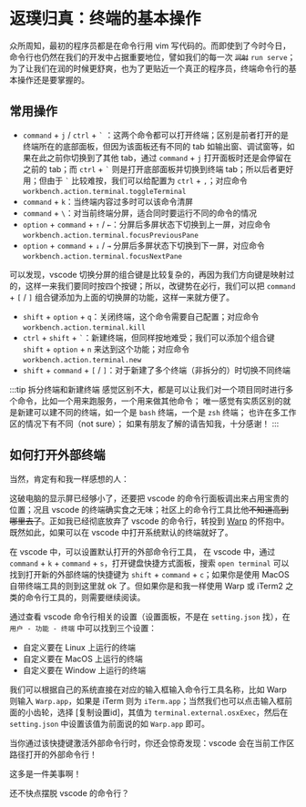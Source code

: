 # 返璞归真：终端的基本操作

众所周知，最初的程序员都是在命令行用 vim 写代码的。而即使到了今时今日，命令行也仍然在我们的开发中占据重要地位，譬如我们的每一次 ~~`润射`~~ `run serve`；为了让我们在润的时候更舒爽，也为了更贴近一个真正的程序员，终端命令行的基本操作还是要掌握的。

## 常用操作

- `command` + `j` / `ctrl` + `` ` `` ：这两个命令都可以打开终端；区别是前者打开的是终端所在的底部面板，但因为该面板还有不同的 tab 如输出窗、调试窗等，如果在此之前你切换到了其他 tab，通过 `command` + `j` 打开面板时还是会停留在之前的 tab；而 `ctrl` + `` ` `` 则是打开底部面板并切换到终端 tab；所以后者更好用；但由于 `` ` `` 比较难按，我们可以给配置为 `ctrl` + `,`；对应命令 `workbench.action.terminal.toggleTerminal`
- `command` + `k`：当终端内容过多时可以该命令清屏
- `command` + `\`：对当前终端分屏，适合同时要运行不同的命令的情况
- `option` + `command` + `↑` / `←`：分屏后多屏状态下切换到上一屏，对应命令 `workbench.action.terminal.focusPreviousPane`
- `option` + `command` + `↓` / `→` 分屏后多屏状态下切换到下一屏，对应命令 `workbench.action.terminal.focusNextPane`

可以发现，vscode 切换分屏的组合键是比较复杂的，再因为我们方向键是映射过的，这样一来我们要同时按四个按键；所以，改键势在必行，我们可以把 `command` + `[` / `]` 组合键添加为上面的切换屏的功能，这样一来就方便了。

- `shift` + `option` + `q`：关闭终端，这个命令需要自己配置；对应命令 `workbench.action.terminal.kill`
- `ctrl` + `shift` + `` ` ``：新建终端，但同样按地难受；我们可以添加个组合键 `shift` + `option` + `n` 来达到这个功能；对应命令 `workbench.action.terminal.new`
- `shift` + `command` + `[` / `]`：对于新建了多个终端（非拆分的）时切换不同终端

:::tip 拆分终端和新建终端
感觉区别不大，都是可以让我们对一个项目同时进行多个命令，比如一个用来跑服务，一个用来做其他命令；
唯一感觉有实质区别的就是新建可以建不同的终端，如一个是 `bash` 终端，一个是 `zsh` 终端；
也许在多工作区的情况下有不同（not sure）；
如果有朋友了解的请告知我，十分感谢！
:::

## 如何打开外部终端

当然，肯定有和我一样感想的人：

这破电脑的显示屏已经够小了，还要把 vscode 的命令行面板调出来占用宝贵的位置；况且 vscode 的终端确实食之无味；社区上的命令行工具比他~~不知道高到哪里去了~~。正如我已经彻底放弃了 vscode 的命令行，转投到 [Warp](https://www.warp.dev/) 的怀抱中。既然如此，如果可以在 vscode 中打开系统默认的终端就好了。


在 vscode 中，可以设置默认打开的外部命令行工具，
在 vscode 中，通过 `command` + `k` + `command` + `s`，打开键盘快捷方式面板，搜索 `open terminal` 可以找到打开新的外部终端的快捷键为 `shift` + `command` + `c`；如果你是使用 MacOS 自带终端工具的则到这里就 ok 了。但如果你是和我一样使用 Warp 或 iTerm2 之类的命令行工具的，则需要继续阅读。

通过查看 vscode 命令行相关的设置（设置面板，不是在 `setting.json` 找），在 `用户 - 功能 - 终端` 中可以找到三个设置：

- 自定义要在 Linux 上运行的终端
- 自定义要在 MacOS 上运行的终端
- 自定义要在 Window 上运行的终端

我们可以根据自己的系统直接在对应的输入框输入命令行工具名称，比如 Warp 则输入 `Warp.app`，如果是 iTerm 则为 `iTerm.app`；当然我们也可以点击输入框前面的小齿轮，选择 [复制设置id]，其值为 `terminal.external.osxExec`，然后在 `setting.json` 中设置该值为前面说的如 `Warp.app` 即可。

当你通过该快捷键激活外部命令行时，你还会惊奇发现：vscode 会在当前工作区路径打开的外部命令行！

这多是一件美事啊！

还不快点摆脱 vscode 的命令行？